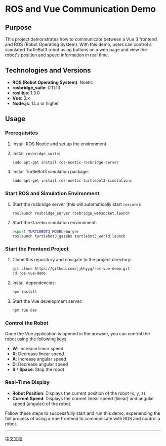 # ROS and Vue Communication Demo

## Purpose

This project demonstrates how to communicate between a Vue 3 frontend and ROS (Robot Operating System). With this demo, users can control a simulated TurtleBot3 robot using buttons on a web page and view the robot's position and speed information in real time.

## Technologies and Versions

- **ROS (Robot Operating System)**: Noetic
- **rosbridge_suite**: 0.11.13
- **roslibjs**: 1.3.0
- **Vue**: 3.x
- **Node.js**: 14.x or higher

## Usage

### Prerequisites

1. Install ROS Noetic and set up the environment.
2. Install `rosbridge_suite`:

   ```bash
   sudo apt-get install ros-noetic-rosbridge-server
   ```

3. Install TurtleBot3 simulation package:

   ```bash
   sudo apt-get install ros-noetic-turtlebot3-simulations
   ```

### Start ROS and Simulation Environment

1. Start the rosbridge server (this will automatically start `roscore`):

   ```bash
   roslaunch rosbridge_server rosbridge_websocket.launch
   ```

2. Start the Gazebo simulation environment:

   ```bash
   export TURTLEBOT3_MODEL=burger
   roslaunch turtlebot3_gazebo turtlebot3_world.launch
   ```

### Start the Frontend Project

1. Clone this repository and navigate to the project directory:

   ```bash
   git clone https://github.com/jjhhyyg/ros-vue-demo.git
   cd ros-vue-demo
   ```

2. Install dependencies:

   ```bash
   npm install
   ```

3. Start the Vue development server:

   ```bash
   npm run dev
   ```

### Control the Robot

Once the Vue application is opened in the browser, you can control the robot using the following keys:

- **W**: Increase linear speed
- **X**: Decrease linear speed
- **A**: Increase angular speed
- **D**: Decrease angular speed
- **S** / **Space**: Stop the robot

### Real-Time Display

- **Robot Position**: Displays the current position of the robot (x, y, z).
- **Current Speed**: Displays the current linear speed (linear) and angular speed (angular) of the robot.

Follow these steps to successfully start and run this demo, experiencing the full process of using a Vue frontend to communicate with ROS and control a robot.

---

[中文文档](./README.zh.md)
